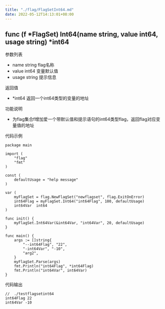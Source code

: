 ```yaml
---
title: "./flag/FlagSetInt64.md"
date: 2022-05-12T14:13:01+08:00
---
```

## func (f *FlagSet) Int64(name string, value int64, usage string) *int64

参数列表
- name string   flag名称
- value int64 变量默认值
- usage string 提示信息

返回值
- *int64 返回一个int64类型的变量的地址

功能说明
- 为flag集合f增加爱一个带默认值和提示语句的int64类型flag，返回flag对应变量值的地址

代码示例
       
    package main
    
    import (
    	"flag"
    	"fmt"
    )
    
    const (
    	defaultUsage = "help message"
    )

    var (
    	myFlagSet = flag.NewFlagSet("newflagset", flag.ExitOnError)
    	int64Flag = myFlagSet.Int64("int64Flag", 100, defaultUsage)
    	int64Var  int64
    )
    
    func init() {
    	myFlagSet.Int64Var(&int64Var, "int64Var", 20, defaultUsage)
    }
    
    func main() {
    	args := []string{
    		"--int64Flag", "22",
    		"-int64Var", "-10",
    		"arg2",
    	}
    	myFlagSet.Parse(args)
    	fmt.Println("int64Flag", *int64Flag)
    	fmt.Println("int64Var", int64Var)
    }

代码输出
     
    //  ./testflagsetint64 
    int64Flag 22
    int64Var -10

